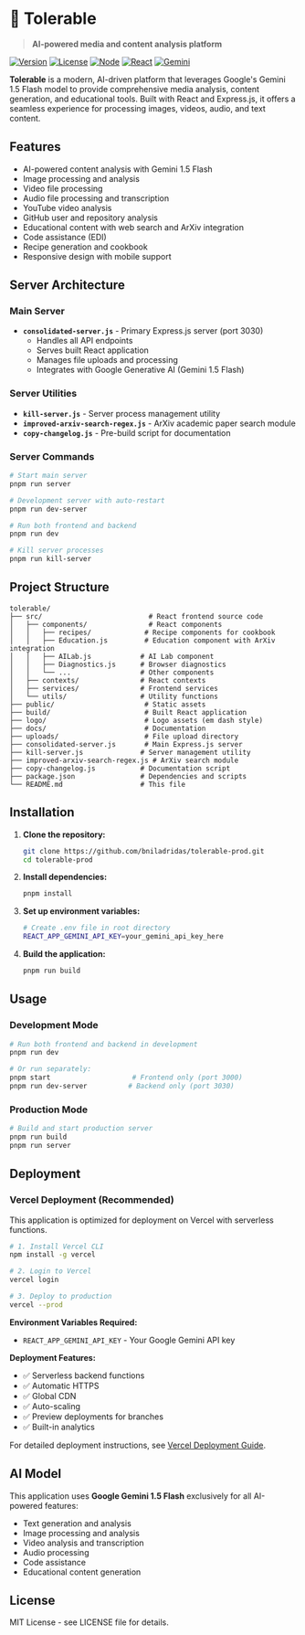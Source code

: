 # 🎯 Tolerable

> **AI-powered media and content analysis platform**

[![Version](https://img.shields.io/badge/version-1.2.0-blue.svg)](https://github.com/bniladridas/tolerable-prod)
[![License](https://img.shields.io/badge/license-MIT-green.svg)](LICENSE)
[![Node](https://img.shields.io/badge/node-%3E%3D16.0.0-brightgreen.svg)](https://nodejs.org/)
[![React](https://img.shields.io/badge/react-18.x-61dafb.svg)](https://reactjs.org/)
[![Gemini](https://img.shields.io/badge/AI-Gemini%201.5%20Flash-orange.svg)](https://ai.google.dev/)

**Tolerable** is a modern, AI-driven platform that leverages Google's Gemini 1.5 Flash model to provide comprehensive media analysis, content generation, and educational tools. Built with React and Express.js, it offers a seamless experience for processing images, videos, audio, and text content.

## Features

- AI-powered content analysis with Gemini 1.5 Flash
- Image processing and analysis
- Video file processing
- Audio file processing and transcription
- YouTube video analysis
- GitHub user and repository analysis
- Educational content with web search and ArXiv integration
- Code assistance (EDI)
- Recipe generation and cookbook
- Responsive design with mobile support

## Server Architecture

### Main Server
- **`consolidated-server.js`** - Primary Express.js server (port 3030)
  - Handles all API endpoints
  - Serves built React application
  - Manages file uploads and processing
  - Integrates with Google Generative AI (Gemini 1.5 Flash)

### Server Utilities
- **`kill-server.js`** - Server process management utility
- **`improved-arxiv-search-regex.js`** - ArXiv academic paper search module
- **`copy-changelog.js`** - Pre-build script for documentation

### Server Commands
```bash
# Start main server
pnpm run server

# Development server with auto-restart
pnpm run dev-server

# Run both frontend and backend
pnpm run dev

# Kill server processes
pnpm run kill-server
```

## Project Structure

```
tolerable/
├── src/                          # React frontend source code
│   ├── components/               # React components
│   │   ├── recipes/             # Recipe components for cookbook
│   │   ├── Education.js         # Education component with ArXiv integration
│   │   ├── AILab.js            # AI Lab component
│   │   ├── Diagnostics.js      # Browser diagnostics
│   │   └── ...                 # Other components
│   ├── contexts/               # React contexts
│   ├── services/               # Frontend services
│   └── utils/                  # Utility functions
├── public/                      # Static assets
├── build/                       # Built React application
├── logo/                        # Logo assets (em dash style)
├── docs/                        # Documentation
├── uploads/                     # File upload directory
├── consolidated-server.js       # Main Express.js server
├── kill-server.js              # Server management utility
├── improved-arxiv-search-regex.js # ArXiv search module
├── copy-changelog.js           # Documentation script
├── package.json                # Dependencies and scripts
└── README.md                   # This file
```

## Installation

1. **Clone the repository:**
   ```bash
   git clone https://github.com/bniladridas/tolerable-prod.git
   cd tolerable-prod
   ```

2. **Install dependencies:**
   ```bash
   pnpm install
   ```

3. **Set up environment variables:**
   ```bash
   # Create .env file in root directory
   REACT_APP_GEMINI_API_KEY=your_gemini_api_key_here
   ```

4. **Build the application:**
   ```bash
   pnpm run build
   ```

## Usage

### Development Mode
```bash
# Run both frontend and backend in development
pnpm run dev

# Or run separately:
pnpm start                    # Frontend only (port 3000)
pnpm run dev-server          # Backend only (port 3030)
```

### Production Mode
```bash
# Build and start production server
pnpm run build
pnpm run server
```

## Deployment

### Vercel Deployment (Recommended)
This application is optimized for deployment on Vercel with serverless functions.

```bash
# 1. Install Vercel CLI
npm install -g vercel

# 2. Login to Vercel
vercel login

# 3. Deploy to production
vercel --prod
```

**Environment Variables Required:**
- `REACT_APP_GEMINI_API_KEY` - Your Google Gemini API key

**Deployment Features:**
- ✅ Serverless backend functions
- ✅ Automatic HTTPS
- ✅ Global CDN
- ✅ Auto-scaling
- ✅ Preview deployments for branches
- ✅ Built-in analytics

For detailed deployment instructions, see [Vercel Deployment Guide](docs/VERCEL_DEPLOYMENT_GUIDE.md).

## AI Model

This application uses **Google Gemini 1.5 Flash** exclusively for all AI-powered features:
- Text generation and analysis
- Image processing and analysis
- Video analysis and transcription
- Audio processing
- Code assistance
- Educational content generation

## License

MIT License - see LICENSE file for details.
